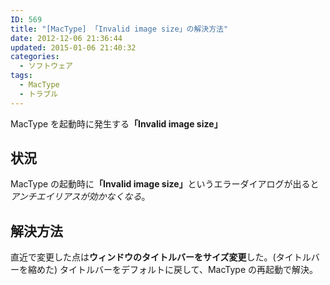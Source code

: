 ```yaml
---
ID: 569
title: "[MacType] 「Invalid image size」の解決方法"
date: 2012-12-06 21:36:44
updated: 2015-01-06 21:40:32
categories:
  - ソフトウェア
tags:
  - MacType
  - トラブル
---
```


MacType を起動時に発生する<strong>「Invalid image size」</strong>

<!--more-->
<h2>状況</h2>
MacType の起動時に<strong>「Invalid image size」</strong>というエラーダイアログが出ると<em>アンチエイリアスが効かなくなる</em>。

<h2>解決方法</h2>
直近で変更した点は<strong>ウィンドウのタイトルバーをサイズ変更</strong>した。(タイトルバーを縮めた)
タイトルバーをデフォルトに戻して、MacType の再起動で解決。
